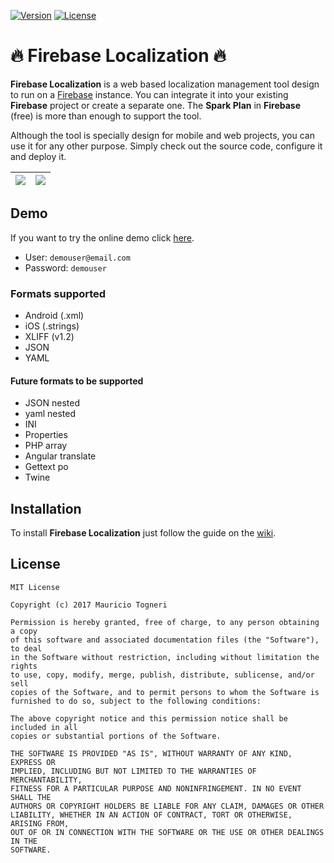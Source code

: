 [![Version](https://img.shields.io/badge/version-0.9.0-blue.svg?style=flat-square)](https://github.com/mauriciotogneri/firebase-localization)
[![License](https://img.shields.io/badge/license-MIT-green.svg?style=flat-square)](https://github.com/mauriciotogneri/firebase-localization/blob/master/LICENSE.md)

# :fire: Firebase Localization :fire:

**Firebase Localization** is a web based localization management tool design to run on a [Firebase](https://firebase.google.com) instance. You can integrate it into your existing **Firebase** project or create a separate one. The **Spark Plan** in **Firebase** (free) is more than enough to support the tool.

Although the tool is specially design for mobile and web projects, you can use it for any other purpose. Simply check out the source code, configure it and deploy it.

| ![](https://i.imgur.com/UbMfGef.png) | ![](https://i.imgur.com/AYvClZp.png) |
|:---:|:---:|

## Demo
If you want to try the online demo click [here](https://demolocalization.firebaseapp.com).

* User: `demouser@email.com`
* Password: `demouser`

### Formats supported
* Android (.xml)
* iOS (.strings)
* XLIFF (v1.2)
* JSON
* YAML

#### Future formats to be supported
* JSON nested
* yaml nested
* INI
* Properties
* PHP array
* Angular translate
* Gettext po
* Twine

## Installation
To install **Firebase Localization** just follow the guide on the [wiki](https://github.com/mauriciotogneri/firebase-localization/wiki/Installation).

## License

    MIT License

    Copyright (c) 2017 Mauricio Togneri

    Permission is hereby granted, free of charge, to any person obtaining a copy
    of this software and associated documentation files (the "Software"), to deal
    in the Software without restriction, including without limitation the rights
    to use, copy, modify, merge, publish, distribute, sublicense, and/or sell
    copies of the Software, and to permit persons to whom the Software is
    furnished to do so, subject to the following conditions:

    The above copyright notice and this permission notice shall be included in all
    copies or substantial portions of the Software.

    THE SOFTWARE IS PROVIDED "AS IS", WITHOUT WARRANTY OF ANY KIND, EXPRESS OR
    IMPLIED, INCLUDING BUT NOT LIMITED TO THE WARRANTIES OF MERCHANTABILITY,
    FITNESS FOR A PARTICULAR PURPOSE AND NONINFRINGEMENT. IN NO EVENT SHALL THE
    AUTHORS OR COPYRIGHT HOLDERS BE LIABLE FOR ANY CLAIM, DAMAGES OR OTHER
    LIABILITY, WHETHER IN AN ACTION OF CONTRACT, TORT OR OTHERWISE, ARISING FROM,
    OUT OF OR IN CONNECTION WITH THE SOFTWARE OR THE USE OR OTHER DEALINGS IN THE
    SOFTWARE.